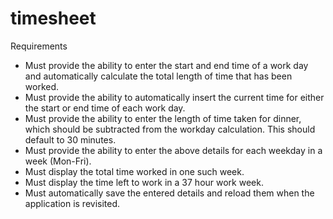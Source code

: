 timesheet
=========

Requirements
- Must provide the ability to enter the start and end time of a work day and automatically calculate the total length of time that has been worked.
- Must provide the ability to automatically insert the current time for either the start or end time of each work day.
- Must provide the ability to enter the length of time taken for dinner, which should be subtracted from the workday calculation. This should default to 30 minutes.
- Must provide the ability to enter the above details for each weekday in a week (Mon-Fri).
- Must display the total time worked in one such week.
- Must display the time left to work in a 37 hour work week.
- Must automatically save the entered details and reload them when the application is revisited.
